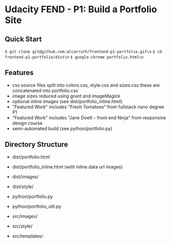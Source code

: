 
# Udacity FEND - P1: Build a Portfolio Site

## Quick Start

 `$ git clone git@github.com:alcarruth/frontend-p1-portfolio.git\n`
 `$ cd frontend-p1-portfolio/dist\n`
 `$ google-chrome portfolio.html\n`

## Features

 * css source files split into colors.css, style.css and sizes.css these are concatenated into portfolio.css
 * image sizes reduced using grunt and imageMagick
 * optional inline images (see dist/portfolio_inline.html)
 * "Featured Work" includes "Fresh Tomatoes" from fullstack nano degree P1
 * "Featured Work" includes "Jane Doett - front end Ninja" from responsive design course
 * semi-automated build (see python/portfolio.py)

## Directory Structure

 * dist/portfolio.html
 * dist/portfolio_inline.html (with inline data url images)
 * dist/images/
 * dist/style/

 * python/portfolio.py
 * python/portfolio_util.py

 * src/images/
 * src/style/
 * src/templates/

